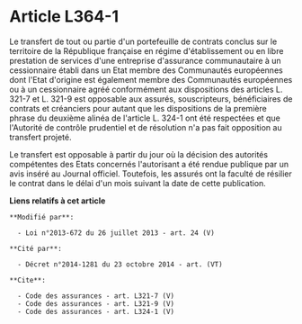# Article L364-1

Le transfert de tout ou partie d'un portefeuille de contrats conclus sur le territoire de la République française en régime
d'établissement ou en libre prestation de services d'une entreprise d'assurance communautaire à un cessionnaire établi dans
un Etat membre des Communautés européennes dont l'Etat d'origine est également membre des Communautés européennes ou à un
cessionnaire agréé conformément aux dispositions des articles L. 321-7 et L. 321-9 est opposable aux assurés, souscripteurs,
bénéficiaires de contrats et créanciers pour autant que les dispositions de la première phrase du deuxième alinéa de
l'article L. 324-1 ont été respectées et que l'Autorité de contrôle prudentiel et de résolution n'a pas fait opposition au
transfert projeté. 

Le transfert est opposable à partir du jour où la décision des autorités compétentes des Etats concernés l'autorisant a été
rendue publique par un avis inséré au Journal officiel. Toutefois, les assurés ont la faculté de résilier le contrat dans le
délai d'un mois suivant la date de cette publication.

**Liens relatifs à cet article**

	**Modifié par**:

	  - Loi n°2013-672 du 26 juillet 2013 - art. 24 (V)

	**Cité par**:

	  - Décret n°2014-1281 du 23 octobre 2014 - art. (VT)

	**Cite**:

	  - Code des assurances - art. L321-7 (V)
	  - Code des assurances - art. L321-9 (V)
	  - Code des assurances - art. L324-1 (V)
